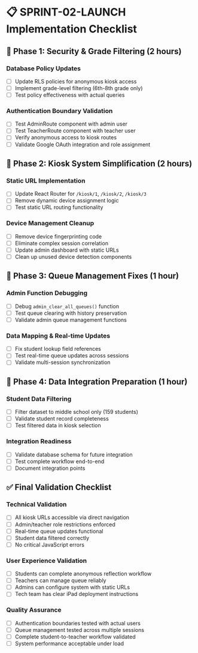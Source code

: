 # 📋 SPRINT-02-LAUNCH Implementation Checklist

## 🎯 Phase 1: Security & Grade Filtering (2 hours)

### Database Policy Updates
- [ ] Update RLS policies for anonymous kiosk access
- [ ] Implement grade-level filtering (6th-8th grade only)
- [ ] Test policy effectiveness with actual queries

### Authentication Boundary Validation
- [ ] Test AdminRoute component with admin user
- [ ] Test TeacherRoute component with teacher user
- [ ] Verify anonymous access to kiosk routes
- [ ] Validate Google OAuth integration and role assignment

## 🎯 Phase 2: Kiosk System Simplification (2 hours)

### Static URL Implementation
- [ ] Update React Router for `/kiosk/1`, `/kiosk/2`, `/kiosk/3`
- [ ] Remove dynamic device assignment logic
- [ ] Test static URL routing functionality

### Device Management Cleanup
- [ ] Remove device fingerprinting code
- [ ] Eliminate complex session correlation
- [ ] Update admin dashboard with static URLs
- [ ] Clean up unused device detection components

## 🎯 Phase 3: Queue Management Fixes (1 hour)

### Admin Function Debugging
- [ ] Debug `admin_clear_all_queues()` function
- [ ] Test queue clearing with history preservation
- [ ] Validate admin queue management functions

### Data Mapping & Real-time Updates
- [ ] Fix student lookup field references
- [ ] Test real-time queue updates across sessions
- [ ] Validate multi-session synchronization

## 🎯 Phase 4: Data Integration Preparation (1 hour)

### Student Data Filtering
- [ ] Filter dataset to middle school only (159 students)
- [ ] Validate student record completeness
- [ ] Test filtered data in kiosk selection

### Integration Readiness
- [ ] Validate database schema for future integration
- [ ] Test complete workflow end-to-end
- [ ] Document integration points

## ✅ Final Validation Checklist

### Technical Validation
- [ ] All kiosk URLs accessible via direct navigation
- [ ] Admin/teacher role restrictions enforced
- [ ] Real-time queue updates functional
- [ ] Student data filtered correctly
- [ ] No critical JavaScript errors

### User Experience Validation  
- [ ] Students can complete anonymous reflection workflow
- [ ] Teachers can manage queue reliably
- [ ] Admins can configure system with static URLs
- [ ] Tech team has clear iPad deployment instructions

### Quality Assurance
- [ ] Authentication boundaries tested with actual users
- [ ] Queue management tested across multiple sessions
- [ ] Complete student-to-teacher workflow validated
- [ ] System performance acceptable under load